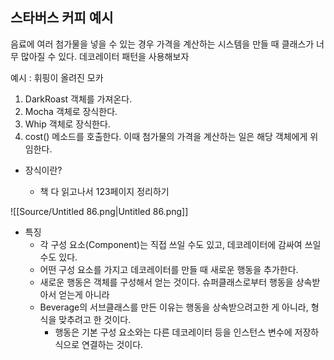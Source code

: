   
## 스타버스 커피 예시
음료에 여러 첨가물을 넣을 수 있는 경우 가격을 계산하는 시스템을 만들 때 클래스가 너무 많아질 수 있다.
데코레이터 패턴을 사용해보자
  
예시 : 휘핑이 올려진 모카
1. DarkRoast 객체를 가져온다.
2. Mocha 객체로 장식한다.
3. Whip 객체로 장식한다.
4. cost() 메소드를 호출한다. 이때 첨가물의 가격을 계산하는 일은 해당 객체에게 위임한다.
  
- 장식이란?
    
    - 책 다 읽고나서 123페이지 정리하기
    
      
    
      
    
      
    
![[Source/Untitled 86.png|Untitled 86.png]]
- 특징
    - 각 구성 요소(Component)는 직접 쓰일 수도 있고, 데코레이터에 감싸여 쓰일 수도 있다.
    - 어떤 구성 요소를 가지고 데코레이터를 만들 때 새로운 행동을 추가한다.
    - 새로운 행동은 객체를 구성해서 얻는 것이다. 슈퍼클래스로부터 행동을 상속받아서 얻는게 아니라
    - Beverage의 서브클래스를 만든 이유는 행동을 상속받으려고한 게 아니라, 형식을 맞추려고 한 것이다.
        - 행동은 기본 구성 요소와는 다른 데코레이터 등을 인스턴스 변수에 저장하 식으로 연결하는 것이다.